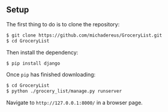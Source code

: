 ## Setup

The first thing to do is to clone the repository:

```sh
$ git clone https://github.com/michadereus/GroceryList.git
$ cd GroceryList
```

Then install the dependency:
```sh
$ pip install django
```

Once `pip` has finished downloading:
```sh
$ cd GroceryList
$ python ./grocery_list/manage.py runserver
```

Navigate to `http://127.0.0.1:8000/` in a browser page.
